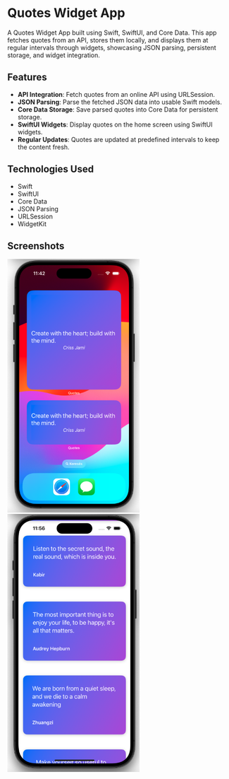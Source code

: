 # Quotes Widget App

A Quotes Widget App built using Swift, SwiftUI, and Core Data. This app fetches quotes from an API, stores them locally, and displays them at regular intervals through widgets, showcasing JSON parsing, persistent storage, and widget integration.

## Features

- **API Integration**: Fetch quotes from an online API using URLSession.
- **JSON Parsing**: Parse the fetched JSON data into usable Swift models.
- **Core Data Storage**: Save parsed quotes into Core Data for persistent storage.
- **SwiftUI Widgets**: Display quotes on the home screen using SwiftUI widgets.
- **Regular Updates**: Quotes are updated at predefined intervals to keep the content fresh.

## Technologies Used

- Swift
- SwiftUI
- Core Data
- JSON Parsing
- URLSession
- WidgetKit

## Screenshots

<p float="left">
  <img src="Screenshots/Quotes.png" width="300" />
  <img src="Screenshots/QuotesList.png" width="300" /> 
</p>
